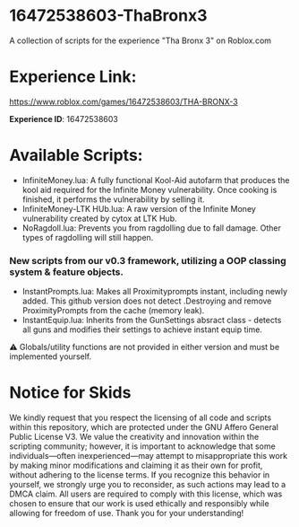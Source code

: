 # 16472538603-ThaBronx3
A collection of scripts for the experience "Tha Bronx 3" on Roblox.com 

# Experience Link:
https://www.roblox.com/games/16472538603/THA-BRONX-3


**Experience ID**: 16472538603

# Available Scripts:
- InfiniteMoney.lua: A fully functional Kool-Aid autofarm that produces the kool aid required for the Infinite Money vulnerability. Once cooking is finished, it performs the vulnerability by selling it.
- InfiniteMoney-LTK HUb.lua: A raw version of the Infinite Money vulnerability created by cytox at LTK Hub.
- NoRagdoll.lua: Prevents you from ragdolling due to fall damage. Other types of ragdolling will still happen.

### New scripts from our v0.3 framework, utilizing a OOP classing system & feature objects.
- InstantPrompts.lua: Makes all Proximityprompts instant, including newly added. This github version does not detect .Destroying and remove ProximityPrompts from the cache (memory leak).
- InstantEquip.lua: Inherits from the GunSettings absract class - detects all guns and modifies their settings to achieve instant equip time.

⚠️ Globals/utility functions are not provided in either version and must be implemented yourself.

# Notice for Skids
We kindly request that you respect the licensing of all code and scripts within this repository, which are protected under the GNU Affero General Public License V3. We value the creativity and innovation within the scripting community; however, it is important to acknowledge that some individuals—often inexperienced—may attempt to misappropriate this work by making minor modifications and claiming it as their own for profit, without adhering to the license terms. If you recognize this behavior in yourself, we strongly urge you to reconsider, as such actions may lead to a DMCA claim. All users are required to comply with this license, which was chosen to ensure that our work is used ethically and responsibly while allowing for freedom of use. Thank you for your understanding!
